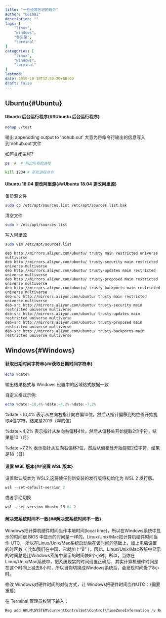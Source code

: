 ```yaml
---
title: "一些经常忘记的命令"
author: "beihai"
description: ""
tags: [
    "linux",
    "windows",
    "备忘录",
    "terminal"
]
categories: [
    "linux",
    "windows",
    "terminal"
]
lastmod: 
date: 2019-10-18T12:50:20+08:00
draft: false
---
```


## Ubuntu{#Ubuntu}

#### Ubuntu 后台运行程序{##Ubuntu 后台运行程序}

```bash
nohup ./test
```

输出 appendding output to 'nohub.out'  大意为将命令行输出的信息写入到'nohub.out'文件

 如何关闭进程?

```bash
ps -A  # 列出所有的进程

kill 1234 # 杀死进程命令
```

#### Ubuntu 18.04 更改阿里源{##Ubuntu 18.04 更改阿里源}

备份源文件

```bash
sudo cp /etc/apt/sources.list /etc/apt/sources.list.bak 
```

清空文件

```bash
sudo > /etc/apt/sources.list
```

写入阿里源

```bash
sudo vim /etc/apt/sources.list
```

```
deb http://mirrors.aliyun.com/ubuntu/ trusty main restricted universe multiverse
deb http://mirrors.aliyun.com/ubuntu/ trusty-security main restricted universe multiverse
deb http://mirrors.aliyun.com/ubuntu/ trusty-updates main restricted universe multiverse
deb http://mirrors.aliyun.com/ubuntu/ trusty-proposed main restricted universe multiverse
deb http://mirrors.aliyun.com/ubuntu/ trusty-backports main restricted universe multiverse
deb-src http://mirrors.aliyun.com/ubuntu/ trusty main restricted universe multiverse
deb-src http://mirrors.aliyun.com/ubuntu/ trusty-security main restricted universe multiverse
deb-src http://mirrors.aliyun.com/ubuntu/ trusty-updates main restricted universe multiverse
deb-src http://mirrors.aliyun.com/ubuntu/ trusty-proposed main restricted universe multiverse
deb-src http://mirrors.aliyun.com/ubuntu/ trusty-backports main restricted universe multiverse
```



## Windows{#Windows}

#### 获取日期时间字符串{##获取日期时间字符串}

```powershell
echo %date%
```

输出结果格式与 Windows 设置中的区域格式数据一致

自定义格式示例:

```powershell
echo %date:~10,4%-%date:~4,2%-%date:~7,2%
```

%date:~10,4% 表示从左向右指针向右偏10位，然后从指针偏移到的位置开始提取4位字符，结果是2019（年的值）

%date:~4,2% 表示指针从左向右偏移4位，然后从偏移处开始提取2位字符，结果是10（月）

%date:~7,2% 表示指针从左向右偏移7位，然后从偏移处开始提取2位字符，结果是18（日）

#### 设置 WSL 版本{##设置 WSL 版本}

设置默认版本为 WSL2,这将使任何新安装的发行版将初始化为 WSL 2 发行版。 

```powershell
wsl --set-default-version 2
```

或者手动切换

```powershell
wsl --set-version Ubuntu-18.04 2
```

#### 解决双系统时间不一致{##解决双系统时间不一致}

Windows把计算机硬件时间当作本地时间(local time)，所以在Windows系统中显示的时间跟 BIOS 中显示的时间是一样的。Linux/Unix/Mac把计算机硬件时间当作 UTC， 所以在Linux/Unix/Mac系统启动后在该时间的基础上，加上电脑设置的时区数（ 比如我们在中国，它就加上“8” ），因此，Linux/Unix/Mac系统中显示的时间总是比Windows系统中显示的时间快8个小时。所以，当你在Linux/Unix/Mac系统中，把系统现实的时间设置正确后，其实计算机硬件时间是在这个时间上减去8小时，所以当你切换成Windows系统后，会发现时间慢了8小时。

修改 Windows对硬件时间的对待方式，让 Windows把硬件时间当作UTC：（需要重启）

在 Terminal  管理员权限下输入：

```powershell
Reg add HKLM\SYSTEM\CurrentControlSet\Control\TimeZoneInformation /v RealTimeIsUniversal /t REG_DWORD /d 1
```

